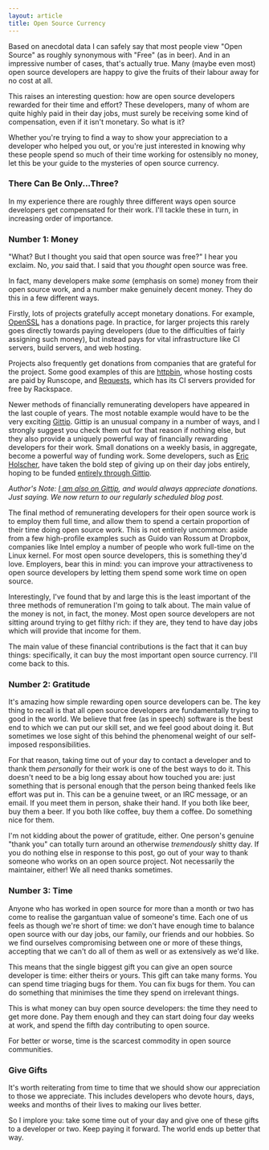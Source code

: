 ```yaml
---
layout: article
title: Open Source Currency
---
```


Based on anecdotal data I can safely say that most people view "Open Source" as
roughly synonymous with "Free" (as in beer). And in an impressive number of
cases, that's actually true. Many (maybe even most) open source developers are
happy to give the fruits of their labour away for no cost at all.

This raises an interesting question: how are open source developers rewarded
for their time and effort? These developers, many of whom are quite highly paid
in their day jobs, must surely be receiving some kind of compensation, even if
it isn't monetary. So what is it?

Whether you're trying to find a way to show your appreciation to a developer
who helped you out, or you're just interested in knowing why these people spend
so much of their time working for ostensibly no money, let this be your guide
to the mysteries of open source currency.

### There Can Be Only...Three?

In my experience there are roughly three different ways open source developers
get compensated for their work. I'll tackle these in turn, in increasing order
of importance.

### Number 1: Money

"What? But I thought you said that open source was free?" I hear you exclaim.
No, _you_ said that. I said that you _thought_ open source was free.

In fact, many developers make _some_ (emphasis on some) money from their open
source work, and a number make genuinely decent money. They do this in a few
different ways.

Firstly, lots of projects gratefully accept monetary donations. For example,
[OpenSSL](https://www.openssl.org/support/donations.html) has a donations page.
In practice, for larger projects this rarely goes directly towards paying
developers (due to the difficulties of fairly assigning such money), but
instead pays for vital infrastructure like CI servers, build servers, and web
hosting.

Projects also frequently get donations from companies
that are grateful for the project. Some good examples of this are
[httpbin](http://httpbin.org/), whose hosting costs are paid by Runscope, and
[Requests](http://python-requests.org/), which has its CI servers provided for
free by Rackspace.

Newer methods of financially remunerating developers have appeared in the last
couple of years. The most notable example would have to be the very exciting
[Gittip](https://www.gittip.com/). Gittip is an unusual company in a number of
ways, and I strongly suggest you check them out for that reason if nothing
else, but they also provide a uniquely powerful way of financially rewarding
developers for their work. Small donations on a weekly basis, in aggregate,
become a powerful way of funding work. Some developers, such as
[Eric Holscher](https://www.gittip.com/ericholscher/), have taken the bold step
of giving up on their day jobs entirely, hoping to be funded
[entirely through Gittip](http://ericholscher.com/blog/2013/sep/25/help-me-improve-documentation/).

_Author's Note: [I am also on Gittip](https://www.gittip.com/Lukasa/), and
would always appreciate donations. Just saying. We now return to our regularly
scheduled blog post._

The final method of remunerating developers for their open source work is to
employ them full time, and allow them to spend a certain proportion of their
time doing open source work. This is not entirely uncommon: aside from a few
high-profile examples such as Guido van Rossum at Dropbox, companies like
Intel employ a number of people who work full-time on the Linux kernel. For
most open source developers, this is something they'd love. Employers, bear
this in mind: you can improve your attractiveness to open source developers by
letting them spend some work time on open source.

Interestingly, I've found that by and large this is the least important of the
three methods of remuneration I'm going to talk about. The main value of the
money is not, in fact, the money. Most open source developers are not sitting
around trying to get filthy rich: if they are, they tend to have day jobs which
will provide that income for them.

The main value of these financial contributions is the fact that it can buy
things: specifically, it can buy the most important open source currency. I'll
come back to this.

### Number 2: Gratitude

It's amazing how simple rewarding open source developers can be. The key thing
to recall is that all open source developers are fundamentally trying to good
in the world. We believe that free (as in speech) software is the best end
to which we can put our skill set, and we feel good about doing it. But
sometimes we lose sight of this behind the phenomenal weight of our
self-imposed responsibilities.

For that reason, taking time out of your day to contact a developer and to
thank them _personally_ for their work is one of the best ways to do it. This
doesn't need to be a big long essay about how touched you are: just something
that is personal enough that the person being thanked feels like effort was put
in. This can be a genuine tweet, or an IRC message, or an email. If you meet
them in person, shake their hand. If you both like beer, buy them a beer. If
you both like coffee, buy them a coffee. Do something nice for them.

I'm not kidding about the power of gratitude, either. One person's genuine
"thank you" can totally turn around an otherwise _tremendously_ shitty day. If
you do nothing else in response to this post, go out of your way to thank
someone who works on an open source project. Not necessarily the maintainer,
either! We all need thanks sometimes.

### Number 3: Time

Anyone who has worked in open source for more than a month or two has come to
realise the gargantuan value of someone's time. Each one of us feels as though
we're short of time: we don't have enough time to balance open source with our
day jobs, our family, our friends and our hobbies. So we find ourselves
compromising between one or more of these things, accepting that we can't do
all of them as well or as extensively as we'd like.

This means that the single biggest gift you can give an open source developer
is time: either theirs or yours. This gift can take many forms. You can spend
time triaging bugs for them. You can fix bugs for them. You can do something
that minimises the time they spend on irrelevant things.

This is what money can buy open source developers: the time they need to get
more done. Pay them enough and they can start doing four day weeks at work, and
spend the fifth day contributing to open source.

For better or worse, time is the scarcest commodity in open source communities.

### Give Gifts

It's worth reiterating from time to time that we should show our appreciation
to those we appreciate. This includes developers who devote hours, days, weeks
and months of their lives to making our lives better.

So I implore you: take some time out of your day and give one of these gifts to
a developer or two. Keep paying it forward. The world ends up better that way.

